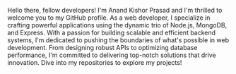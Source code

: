 Hello there, fellow developers! I'm Anand Kishor Prasad and I'm thrilled to welcome you to my GitHub profile. As a web developer, I specialize in crafting powerful applications using the dynamic trio of Node.js, MongoDB, and Express. With a passion for building scalable and efficient backend systems, I'm dedicated to pushing the boundaries of what's possible in web development. From designing robust APIs to optimizing database performance, I'm committed to delivering top-notch solutions that drive innovation. Dive into my repositories to explore my projects!

<!---
anandkprasad/anandkprasad is a ✨ special ✨ repository because its `README.md` (this file) appears on your GitHub profile.
You can click the Preview link to take a look at your changes.
--->
